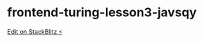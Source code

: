# frontend-turing-lesson3-javsqy

[Edit on StackBlitz ⚡️](https://stackblitz.com/edit/frontend-turing-lesson3-javsqy)